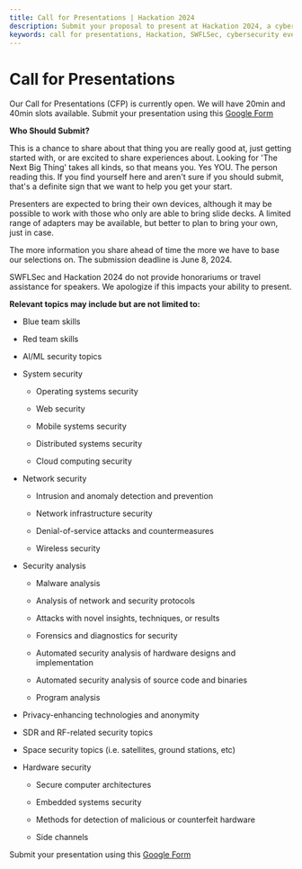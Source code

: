 ```yaml
---
title: Call for Presentations | Hackation 2024
description: Submit your proposal to present at Hackation 2024, a cybersecurity event by SWFLSec.
keywords: call for presentations, Hackation, SWFLSec, cybersecurity event
---
```


# Call for Presentations

Our Call for Presentations (CFP) is currently open. We will have 20min and 40min slots available. Submit your presentation using this [Google Form](https://forms.gle/HQZUdGRngn1okt2s9)

__**Who Should Submit?**__

This is a chance to share about that thing you are really good at, just getting started with, or are excited to share experiences about.  Looking for 'The Next Big Thing' takes all kinds, so that means you. Yes YOU. The person reading this.  If you find yourself here and aren't sure if you should submit, that's a definite sign that we want to help you get your start.

Presenters are expected to bring their own devices, although it may be possible to work with those who only are able to bring slide decks. A limited range of adapters may be available, but better to plan to bring your own, just in case.  

The more information you share ahead of time the more we have to base our selections on.  The submission deadline is June 8, 2024.

SWFLSec and Hackation 2024 do not provide honorariums or travel assistance for speakers. We apologize if this impacts your ability to present.  

**Relevant topics may include but are not limited to:**

- Blue team skills

- Red team skills

- AI/ML security topics

- System security

  - Operating systems security

  - Web security

  - Mobile systems security

  - Distributed systems security

  - Cloud computing security

- Network security

  - Intrusion and anomaly detection and prevention

  - Network infrastructure security

  - Denial-of-service attacks and countermeasures

  - Wireless security

- Security analysis

  - Malware analysis

  - Analysis of network and security protocols

  - Attacks with novel insights, techniques, or results

  - Forensics and diagnostics for security

  - Automated security analysis of hardware designs and implementation

  - Automated security analysis of source code and binaries

  - Program analysis

- Privacy-enhancing technologies and anonymity

- SDR and RF-related security topics

- Space security topics (i.e. satellites, ground stations, etc)

- Hardware security

  - Secure computer architectures

  - Embedded systems security

  - Methods for detection of malicious or counterfeit hardware

  - Side channels

 Submit your presentation using this [Google Form](https://forms.gle/HQZUdGRngn1okt2s9)
